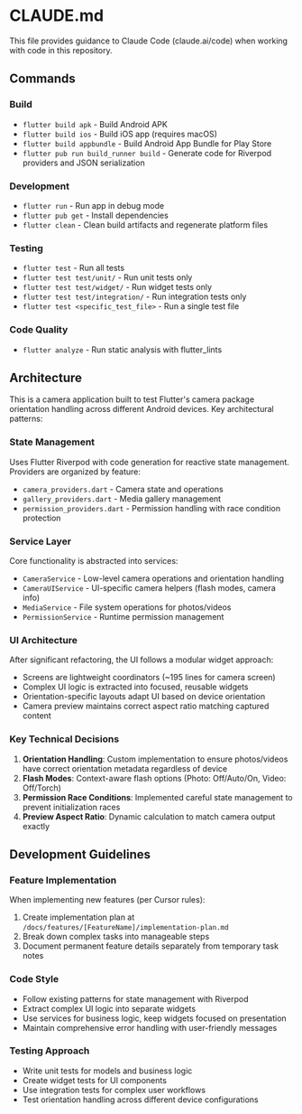 # CLAUDE.md

This file provides guidance to Claude Code (claude.ai/code) when working with code in this repository.

## Commands

### Build
- `flutter build apk` - Build Android APK
- `flutter build ios` - Build iOS app (requires macOS)
- `flutter build appbundle` - Build Android App Bundle for Play Store
- `flutter pub run build_runner build` - Generate code for Riverpod providers and JSON serialization

### Development
- `flutter run` - Run app in debug mode
- `flutter pub get` - Install dependencies
- `flutter clean` - Clean build artifacts and regenerate platform files

### Testing
- `flutter test` - Run all tests
- `flutter test test/unit/` - Run unit tests only
- `flutter test test/widget/` - Run widget tests only
- `flutter test test/integration/` - Run integration tests only
- `flutter test <specific_test_file>` - Run a single test file

### Code Quality
- `flutter analyze` - Run static analysis with flutter_lints

## Architecture

This is a camera application built to test Flutter's camera package orientation handling across different Android devices. Key architectural patterns:

### State Management
Uses Flutter Riverpod with code generation for reactive state management. Providers are organized by feature:
- `camera_providers.dart` - Camera state and operations
- `gallery_providers.dart` - Media gallery management
- `permission_providers.dart` - Permission handling with race condition protection

### Service Layer
Core functionality is abstracted into services:
- `CameraService` - Low-level camera operations and orientation handling
- `CameraUIService` - UI-specific camera helpers (flash modes, camera info)
- `MediaService` - File system operations for photos/videos
- `PermissionService` - Runtime permission management

### UI Architecture
After significant refactoring, the UI follows a modular widget approach:
- Screens are lightweight coordinators (~195 lines for camera screen)
- Complex UI logic is extracted into focused, reusable widgets
- Orientation-specific layouts adapt UI based on device orientation
- Camera preview maintains correct aspect ratio matching captured content

### Key Technical Decisions
1. **Orientation Handling**: Custom implementation to ensure photos/videos have correct orientation metadata regardless of device
2. **Flash Modes**: Context-aware flash options (Photo: Off/Auto/On, Video: Off/Torch)
3. **Permission Race Conditions**: Implemented careful state management to prevent initialization races
4. **Preview Aspect Ratio**: Dynamic calculation to match camera output exactly

## Development Guidelines

### Feature Implementation
When implementing new features (per Cursor rules):
1. Create implementation plan at `/docs/features/[FeatureName]/implementation-plan.md`
2. Break down complex tasks into manageable steps
3. Document permanent feature details separately from temporary task notes

### Code Style
- Follow existing patterns for state management with Riverpod
- Extract complex UI logic into separate widgets
- Use services for business logic, keep widgets focused on presentation
- Maintain comprehensive error handling with user-friendly messages

### Testing Approach
- Write unit tests for models and business logic
- Create widget tests for UI components
- Use integration tests for complex user workflows
- Test orientation handling across different device configurations